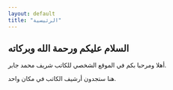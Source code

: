 ```yaml
---
layout: default
title: "الرئيسية"
---
```


<h2>السلام عليكم ورحمة الله وبركاته</h2>
<p>أهلا ومرحبا بكم في الموقع الشخصي للكاتب شريف محمد جابر.</p>
<p>هنا ستجدون أرشيف الكاتب في مكان واحد.</p>
